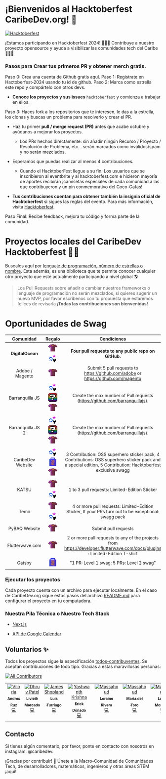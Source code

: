 # ¡Bienvenidos al Hacktoberfest CaribeDev.org! 🎉

[![Hacktoberfest](https://img.shields.io/badge/Hacktoberfest-2024-blueviolet?style=for-the-badge&logo=hacktoberfest)](https://hacktoberfest.com/)

¡Estamos participando en Hacktoberfest 2024! 🎃🍻✨ Contribuye a nuestro proyecto opensource y ayuda a visibilizar las comunidades tech del Caribe 🌴🇨🇴

### Pasos para Crear tus primeros PR y obtener merch gratis.

Paso 0: Crea una cuenta de Github gratis aquí.
Paso 1: Registrate en Hactoberfest-2024 usando tu id de github.
Paso 2: Marca como estrella este repo y compártelo con otros devs.

 - **Conoce los proyectos y sus issues** [`hacktoberfest`](https://github.com/caribedev/caribedev.org/issues) y comienza a trabajar en ellos.

Paso 3: Haces fork a los repositorios que te interesen, le das a la estrella, los clonas y buscas un problema para resolverlo y crear el PR.

- Haz tu primer **pull / merge request (PR)** antes que acabe octubre y ayúdanos a mejorar los proyectos.

  - Los PRs hechos directamente: sin añadir ningún Recurso / Proyecto / Resolución de Problema, etc... serán marcados como inválidos/spam y no serán mezclados.

- Esperamos que puedas realizar al menos 4 contribuciones.

   - Cuando el HacktoberFest llegue a su fin: Los usuarios que se inscribieron al eventbrite y al hacktoberfest.com e hicieron mayoría de aportes recibirán ¡camisetas especiales de cada comunidad a las que contribuyeron y un pin conmemorativo del Coco-Gafas!

- **Tus contribuciones cuentan para obtener también la insignia oficial de Hacktoberfest** si sigues las reglas del evento. Para más información, visita [Hacktoberfest](https://hacktoberfest.com).

Paso Final: Recibe feedback, mejora tu código y forma parte de la comunidad. 


# Proyectos locales del CaribeDev Hacktoberfest 🌴🥥



Buscalos aquí por [lenguaje de programación, número de estrellas o nombre](https://finder.usmans.me/repos/javascript?q=caribe-page). Esta además, es una biblioteca que te permite conocer cualquier otro proyecto que esté actualmente participando a nivel global 🌎

 > Los Pull Requests sobre añadir o cambiar nuestros frameworks o lenguaje de programación no serán mezclados, si quieres sugerir un nuevo MVP, por favor escríbenos con tu propuesta que estaremos felices de revisarla **¡Todas las contribuciones son bienvenidas!**
  

# Oportunidades de Swag

| Comunidad | Regalo | Condiciones | Detalles |
| :---: | :---: | :---: | --- |
| **DigitalOcean** | **![Shirt](icons/tshirt.png) ![Stickers](icons/stickers.png)** | **Four pull requests to any public repo on GitHub.** | **[hacktoberfest.com](http://hacktoberfest.com/)** |
| Adobe / Magento | ![Shirt](icons/tshirt.png) | Submit 5 pull requests to <https://github.com/adobe> or <https://github.com/magento> | [Details](<https://opensource.adobe.com/squashtoberfest/>)|
| Barranquilla JS | ![Stickers](icons/stickers.png) ![pin](icons/other.png) ![Shirt](icons/tshirt.png) | Create the max number of Pull requests (https://github.com/barranquillajs).| [Details](https://github.com/barranquillajs/official-page/issues/18)|
| Barranquilla JS 2 | ![Stickers](icons/stickers.png) ![pin](icons/other.png) ![Shirt](icons/tshirt.png) | Create the max number of Pull requests (https://github.com/barranquillajs).| [Details 2](https://github.com/barranquillajs/official-page/issues/19)|
| CaribeDev Website | ![Stickers](icons/stickers.png) ![Swag](icons/swag.png) ![Shirt](icons/tshirt.png) | 3 Contribution: OSS superhero sticker pack, 4 Contributions: OSS superhero sticker pack and a special edition, 5 Contribution: Hacktoberfest exclusive swagg | [Details](https://github.com/caribe-dev/caribe-page) |
| KATSU | ![Shirt](icons/tshirt.png) ![Stickers](icons/stickers.png) | 1 to 3 pull requests: Limited-Edition Sticker | [Details](https://github.com/PyBAQ/katsu) |
| Temii | ![Shirt](icons/tshirt.png) ![Stickers](icons/stickers.png) | 4 or more pull requests: Limited-Edition Sticker, If your PRs turn out to be exceptional: swagg pack | [Details](https://github.com/PyBAQ/temii) |
| PyBAQ Website | ![Shirt](icons/tshirt.png) | Submit pull requests | [Details](https://github.com/PyBAQ/website)|
| Flutterwave.com | ![Shirt](icons/tshirt.png) | 2 or more pull requests to any of the projects from https://developer.flutterwave.com/docs/plugins : Limited-Edition T-shirt | [Details](https://twitter.com/Ace_KYD) |
| Gatsby | ![Swag](icons/swag.png) | "1 PR: Level 1 swag; 5 PRs: Level 2 swag" | [Details](https://github.com/gatsbyjs/store.gatsbyjs.org) |

### Ejecutar los proyectos


Cada proyecto cuenta con un archivo para ejecutar localmente. En el caso de CaribeDev.org sigue estos pasos del archivo [README.md](https://github.com/Caribe-Dev/caribe-page/blob/main/README.md) para configurar el proyecto en tu computadora.

### Nuestra Pila Técnica o Nuestro Tech Stack

- [Next.js](https://nextjs.org/)

- [API de Google Calendar](https://developers.google.com/calendar/api/guides/overview)


## Voluntarios ✨

Todos los proyectos sigue la especificación [todos-contribuyentes](https://github.com/all-contributors/all-contributors). Se aceptan contribuciones de todo tipo. Gracias a estas maravillosas personas:

 [![All Contributors](https://img.shields.io/badge/all_contributors-12-orange.svg?style=flat-square)](#contributors-)

<table>

<tbody>

<tr>

<td  align="center"  valign="top"  width="14.28%"><a  href="https://nabarun.xyz"><img  src="https://media.licdn.com/dms/image/v2/D4E0BAQGE2Ol4EcvYqA/company-logo_200_200/company-logo_200_200/0/1681590847604/caribe_dev_logo?e=1738195200&v=beta&t=sOxu-FgPiu9PdKa7oRu8yfdS1AUeQbbkDZktQrnbXxk"  width="100px;"  alt="Viloria"/><br /><sub><b> Andres Ruz</b></sub></a><br /> <a  href="https://github.com/max-programming/hacktoberfest-projects/commits?author=nabarvn"  title="Code">💻</a></td>

<td  align="center"  valign="top"  width="14.28%"><a  href="https://github.com/Dhruvn-patel"><img  src="https://media.licdn.com/dms/image/v2/D4D03AQFjCnHAvnnHdA/profile-displayphoto-shrink_200_200/profile-displayphoto-shrink_200_200/0/1728182785712?e=1735171200&v=beta&t=PQtZ3BogYDgz6mJks7OmphpXbtfLIwJaMeKUsO8XW0k"  width="100px;"  alt="Dhruv Patel"/><br /><sub><b>Livieth Mercado</b></sub></a><br /><a  href="https://github.com/max-programming/hacktoberfest-projects/commits?author=Dhruvn-patel"  title="Code">💻</a> </td>

<td  align="center"  valign="top"  width="14.28%"><a  href="http://jamesshopland.com"><img  src="https://media.licdn.com/dms/image/v2/D4E0BAQGE2Ol4EcvYqA/company-logo_200_200/company-logo_200_200/0/1681590847604/caribe_dev_logo?e=1738195200&v=beta&t=sOxu-FgPiu9PdKa7oRu8yfdS1AUeQbbkDZktQrnbXxk"  width="100px;"  alt="James Shopland"/><br /><sub><b>Luis Turriago</b></sub></a><br /><a  href="https://github.com/max-programming/hacktoberfest-projects/commits?author=jolbol1"  title="Code">💻</a> </td>

<td  align="center"  valign="top"  width="14.28%"><a  href="https://alone-y154.github.io/Portfolio-Website/"><img  src="https://media.licdn.com/dms/image/v2/D4E0BAQGE2Ol4EcvYqA/company-logo_200_200/company-logo_200_200/0/1681590847604/caribe_dev_logo?e=1738195200&v=beta&t=sOxu-FgPiu9PdKa7oRu8yfdS1AUeQbbkDZktQrnbXxk"  width="100px;"  alt="Yashwanth Krishna"/><br /><sub><b>Erick Donado</b></sub></a><br /><a  href="https://github.com/max-programming/hacktoberfest-projects/commits?author=Alone-Y154"  title="Code">💻</a></td>

<td  align="center"  valign="top"  width="14.28%"><a  href="https://github.com/massdx"><img  src="https://media.licdn.com/dms/image/v2/D4E0BAQGE2Ol4EcvYqA/company-logo_200_200/company-logo_200_200/0/1681590847604/caribe_dev_logo?e=1738195200&v=beta&t=sOxu-FgPiu9PdKa7oRu8yfdS1AUeQbbkDZktQrnbXxk"  width="100px;"  alt="Massahoud"/><br /><sub><b>Loraine Rivera</b></sub></a><br /><a  href="https://github.com/max-programming/hacktoberfest-projects/commits?author=massdx"  title="Code">💻</a> </td>

<td  align="center"  valign="top"  width="14.28%"><a  href="https://github.com/massdx"><img  src="https://media.licdn.com/dms/image/v2/D4E0BAQGE2Ol4EcvYqA/company-logo_200_200/company-logo_200_200/0/1681590847604/caribe_dev_logo?e=1738195200&v=beta&t=sOxu-FgPiu9PdKa7oRu8yfdS1AUeQbbkDZktQrnbXxk"  width="100px;"  alt="Massahoud"/><br /><sub><b>Maria del Toro</b></sub></a><br /><a  href="https://github.com/max-programming/hacktoberfest-projects/commits?author=massdx"  title="Code">💻</a> </td>

<td  align="center"  valign="top"  width="14.28%"><a  href="https://github.com/massdx"><img  src="https://media.licdn.com/dms/image/v2/D4E03AQEggFDl9fgbuw/profile-displayphoto-shrink_200_200/profile-displayphoto-shrink_200_200/0/1724422903623?e=1735171200&v=beta&t=qhYUWs9b4O9LrotOQaQhiOcPPc7A2jDw6-VKMEs3DOo"  width="100px;"  alt="Massahoud"/><br /><sub><b>Lucia Montoya</b></sub></a><br /><a  href="https://www.linkedin.com/in/lucía-montoya-37b2b1246/?utm_source=share&utm_campaign=share_via&utm_content=profile&utm_medium=ios_app"  title="Code">💻</a></td>

<td  align="center"  valign="top"  width="14.28%"><a  href="https://github.com/massdx"><img  src="https://media.licdn.com/dms/image/v2/D4E0BAQGE2Ol4EcvYqA/company-logo_200_200/company-logo_200_200/0/1681590847604/caribe_dev_logo?e=1738195200&v=beta&t=sOxu-FgPiu9PdKa7oRu8yfdS1AUeQbbkDZktQrnbXxk"  width="100px;"  alt="Massahoud"/><br /><sub><b>Henry Sáenz</b></sub></a><br /><a  href="https://github.com/max-programming/hacktoberfest-projects/commits?author=massdx"  title="Code">💻</a> </td>

<td  align="center"  valign="top"  width="14.28%"><a  href="https://github.com/massdx"><img  src="https://media.licdn.com/dms/image/v2/D4E0BAQGE2Ol4EcvYqA/company-logo_200_200/company-logo_200_200/0/1681590847604/caribe_dev_logo?e=1738195200&v=beta&t=sOxu-FgPiu9PdKa7oRu8yfdS1AUeQbbkDZktQrnbXxk"  width="100px;"  alt="Massahoud"/><br /><sub><b>Camila Pua</b></sub></a><br /><a  href="https://github.com/max-programming/hacktoberfest-projects/commits?author=massdx"  title="Code">💻</a> </td>

<td  align="center"  valign="top"  width="14.28%"><a  href="https://github.com/massdx"><img  src="https://media.licdn.com/dms/image/v2/D4E0BAQGE2Ol4EcvYqA/company-logo_200_200/company-logo_200_200/0/1681590847604/caribe_dev_logo?e=1738195200&v=beta&t=sOxu-FgPiu9PdKa7oRu8yfdS1AUeQbbkDZktQrnbXxk"  width="100px;"  alt="Massahoud"/><br /><sub><b>David Jimenez</b></sub></a><br /><a  href="https://github.com/max-programming/hacktoberfest-projects/commits?author=massdx"  title="Code">💻</a> </td>

<td  align="center"  valign="top"  width="14.28%"><a  href="https://github.com/massdx"><img  src="https://media.licdn.com/dms/image/v2/D4E0BAQGE2Ol4EcvYqA/company-logo_200_200/company-logo_200_200/0/1681590847604/caribe_dev_logo?e=1738195200&v=beta&t=sOxu-FgPiu9PdKa7oRu8yfdS1AUeQbbkDZktQrnbXxk"  width="100px;"  alt="Massahoud"/><br /><sub><b>Francesca Martinez</b></sub></a><br /><a  href="https://github.com/max-programming/hacktoberfest-projects/commits?author=massdx"  title="Code">💻</a> </td>

<td  align="center"  valign="top"  width="14.28%"><a  href="https://github.com/massdx"><img  src="https://media.licdn.com/dms/image/v2/D4E0BAQGE2Ol4EcvYqA/company-logo_200_200/company-logo_200_200/0/1681590847604/caribe_dev_logo?e=1738195200&v=beta&t=sOxu-FgPiu9PdKa7oRu8yfdS1AUeQbbkDZktQrnbXxk"  width="100px;"  alt="Massahoud"/><br /><sub><b>Valentina de la Hoz</b></sub></a><br /><a  href="https://github.com/max-programming/hacktoberfest-projects/commits?author=massdx"  title="Code">💻</a> </td>

<td  align="center"  valign="top"  width="14.28%"><a  href="https://github.com/massdx"><img  src="https://media.licdn.com/dms/image/v2/D4E0BAQGE2Ol4EcvYqA/company-logo_200_200/company-logo_200_200/0/1681590847604/caribe_dev_logo?e=1738195200&v=beta&t=sOxu-FgPiu9PdKa7oRu8yfdS1AUeQbbkDZktQrnbXxk"  width="100px;"  alt="Massahoud"/><br /><sub><b>Sebastian Pulido</b></sub></a><br /><a  href="https://github.com/max-programming/hacktoberfest-projects/commits?author=massdx"  title="Code">💻</a></td>

<td  align="center"  valign="top"  width="14.28%"><a  href="https://github.com/massdx"><img  src="https://avatars.githubusercontent.com/u/89615320?v=4"  width="100px;"  alt="Massahoud"/><br /><sub><b>Josue Perez</b></sub></a><br /><a  href="https://github.com/max-programming/hacktoberfest-projects/commits?author=massdx"  title="Code">💻</a> </td>

<td  align="center"  valign="top"  width="14.28%"><a  href="https://github.com/massdx"><img  src="https://media.licdn.com/dms/image/v2/D4E03AQEIf02NkXTOUQ/profile-displayphoto-shrink_200_200/profile-displayphoto-shrink_200_200/0/1727978910010?e=1735171200&v=beta&t=tYLJwhA27AzYZZ-sJKNvLMsB2H2VEE_T5J2XBC0Ex_0"  width="100px;"  alt="Massahoud"/><br /><sub><b>Valery Camacho</b></sub></a><br /><a  href="https://github.com/max-programming/hacktoberfest-projects/commits?author=massdx"  title="Code">💻</a> </td>
</tr>

</tbody>

</table>

<!-- markdownlint-restore -->

<!-- prettier-ignore-end -->

## Contacto

Si tienes algún comentario, por favor, ponte en contacto con nosotros en instagram: @caribedev. 

¡Gracias por contribuir! 🚀 
Únete a la Macro-Comunidad de Comunidades Tech, de desarrolladores, matemáticos, ingenieros y otras áreas STEM ¡aquí!
